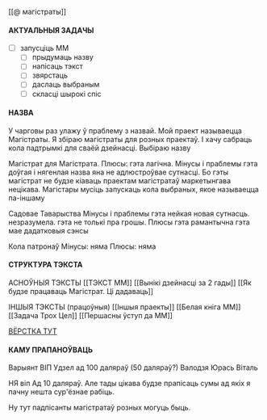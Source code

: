 
[[@ магістраты]]
#### АКТУАЛЬНЫЯ ЗАДАЧЫ
- [ ] запусціць ММ
	- [ ] прыдумаць назву
	- [ ] напісаць тэкст
	- [ ] звярстаць
	- [ ] даслаць выбраным
	- [ ] скласці шырокі спіс

#### НАЗВА
У чарговы раз улажу ў праблему з назвай. Мой праект называецца Магістраты. Я збіраю магістраты для розных праектаў. І хачу сабраць кола падтрымкі для сваёй дзейнасці. Выбіраю назву

Магістрат для Магістрата. 
	 Плюсы: гэта лагічна.
	 Мінусы і праблемы
		 гэта доўгая і нягенлая назва
		 яна не адлюстроўвае сутнасці. Бо гэты магістрат не будзе кіаваць праектам магістратаў
		 маркетынгава нецікава. Магістары мусіць запускаць кола выбраных, якое называецца па-іншаму

Садовае Таварыства
	Мінусы і праблемы
		гэта нейкая новая сутнасць. незразумела.
		гэта не толькі пра грошы.
	Плюсы
		гэта рамантычна
		гэта мае дадатковыя сэнсы

Кола патронаў
	Мінусы: няма
	Плюсы: няма

#### СТРУКТУРА ТЭКСТА

АСНОЎНЫЯ ТЭКСТЫ
[[ТЭКСТ ММ]]
[[Вынікі дзейнасці за 2 гады]]
[[Як будзе працаваць Магістрат. Ці дадаваць]]

ІНШЫЯ ТЭКСТЫ (працоўныя)
[[Іншыя праекты]]
[[Белая кніга ММ]]
[[Задача Трох Цел]]
[[Першасны ўступ да ММ]]

[ВЁРСТКА ТУТ](https://www.notion.so/mahistrat/1b4ed17df230804987a3d33a49e99be5)

#### КАМУ ПРАПАНОЎВАЦЬ
Варыянт ВІП
Удзел ад 100 даляраў (50 даляраў?)
Валодзя
Юрась
Віталь

НЯ віп
Ад 10 даляраў. Але тады цікава будзе прапісаць сумы ад якіх я пачну нешта сур'ёзнае рабіць.

Ну тут падпісанты магістратаў розных могуць быць. 
